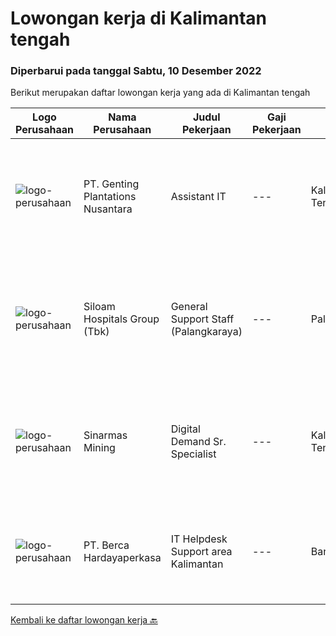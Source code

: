 
  # Lowongan kerja di Kalimantan tengah

  ### Diperbarui pada tanggal Sabtu, 10 Desember 2022

  Berikut merupakan daftar lowongan kerja yang ada di Kalimantan tengah

  |Logo Perusahaan | Nama Perusahaan | Judul Pekerjaan | Gaji Pekerjaan | Lokasi | Deskripsi | Tanggal diunggah | Pranala |
  | -------------- | --------------- | --------------- | --------- | --------- | -------------- | ------- | ----------- |
  |![logo-perusahaan](https://image-service-cdn.seek.com.au/1a4997195b61b90a207f232454ad6f365b67b7d1/ee4dce1061f3f616224767ad58cb2fc751b8d2dc)|PT. Genting Plantations Nusantara|Assistant IT|---|Kalimantan Tengah|Komputerisasi seluruh system dan prosedur kerja dalam pencapaian produk aktifitas kerja yang optimal serta program IT berjalan tepat, lancar, terpadu...|Kamis, 08 Desember 2022|https://www.jobstreet.co.id/id/job/assistant-it-4136992?token=0~f0d35437-dc81-444c-99ab-f3e16d1db2a9&sectionRank=1&jobId=jobstreet-id-job-4136992|
|![logo-perusahaan](https://image-service-cdn.seek.com.au/431745bcf5bb8f03b3acaed4042a9004c71690d6/ee4dce1061f3f616224767ad58cb2fc751b8d2dc)|Siloam Hospitals Group (Tbk)|General Support Staff (Palangkaraya)|---|Palangkaraya|Deskripsi Pekerjaan:Melakukan koordinasi dengan karyawan di lapangan agar kebutuhan dapat terpenuhi dan membantu proses administrasi pada departemen...|Rabu, 07 Desember 2022|https://www.jobstreet.co.id/id/job/general-support-staff-palangkaraya-4135948?token=0~f0d35437-dc81-444c-99ab-f3e16d1db2a9&sectionRank=2&jobId=jobstreet-id-job-4135948|
|![logo-perusahaan](https://image-service-cdn.seek.com.au/c0f9b7f9d0910d5648c43a742c949ae15e7193f0/ee4dce1061f3f616224767ad58cb2fc751b8d2dc)|Sinarmas Mining|Digital Demand Sr. Specialist|---|Kalimantan Tengah|Job Description:  Identifying business process and essential improvement in core and support activities Performing Regular Meeting with user for...|Jumat, 09 Desember 2022|https://www.jobstreet.co.id/id/job/digital-demand-sr.-specialist-4126731?token=0~f0d35437-dc81-444c-99ab-f3e16d1db2a9&sectionRank=3&jobId=jobstreet-id-job-4126731|
|![logo-perusahaan](https://image-service-cdn.seek.com.au/6a76252207cfed561e664c874d4631f4aefd8409/ee4dce1061f3f616224767ad58cb2fc751b8d2dc)|PT. Berca Hardayaperkasa|IT Helpdesk Support area Kalimantan|---|Banjarmasin|Tugas &amp; Tanggung Jawab: Melakukan support helpdesk kepada seluruh karyawan (join domain, data migration, etc.) Melakukan analisa...|Rabu, 16 November 2022|https://www.jobstreet.co.id/id/job/it-helpdesk-support-area-kalimantan-4108972?token=0~f0d35437-dc81-444c-99ab-f3e16d1db2a9&sectionRank=4&jobId=jobstreet-id-job-4108972|


  [Kembali ke daftar lowongan kerja 🔙](../README.md#daftar-lowongan-kerja)
  